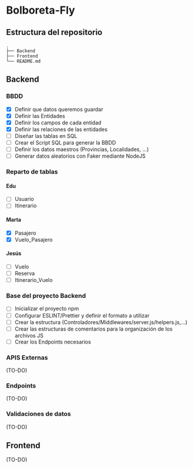 # Bolboreta-Fly

## Estructura del repositorio
    .
    ├── Backend                   
    ├── Frontend                  
    └── README.md

## Backend



### BBDD
- [X] Definir que datos queremos guardar
- [X] Definir las Entidades
- [X] Definir los campos de cada entidad
- [X] Definir las relaciones de las entidades
- [ ] Diseñar las tablas en SQL
- [ ] Crear el Script SQL para generar la BBDD
- [ ] Definir los datos maestros (Provincias, Localidades, ...)
- [ ] Generar datos aleatorios con Faker mediante NodeJS

### Reparto de tablas

#### Edu
- [ ] Usuario
- [ ] Itinerario

#### Marta
- [x] Pasajero
- [x] Vuelo_Pasajero

#### Jesús
- [ ] Vuelo
- [ ] Reserva
- [ ] Itinerario_Vuelo

### Base del proyecto Backend
- [ ] Inicializar el proyecto npm
- [ ] Configurar ESLINT/Prettier y definir el formato a utilizar
- [ ] Crear la estructura (Controladores/Middlewares/server.js/helpers.js,...)
- [ ] Crear las estructuras de comentarios para la organización de los archivos JS
- [ ] Crear los Endpoints necesarios

### APIS Externas
(TO-DO)

### Endpoints
(TO-DO)

### Validaciones de datos
(TO-DO)

## Frontend
(TO-DO)
